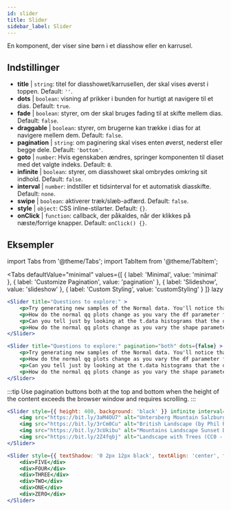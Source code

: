 ```yaml
---
id: slider 
title: Slider
sidebar_label: Slider
---
```


En komponent, der viser sine børn i et diasshow eller en karrusel.

## Indstillinger

* __title__ | `string`: titel for diasshowet/karrusellen, der skal vises øverst i toppen. Default: `''`.
* __dots__ | `boolean`: visning af prikker i bunden for hurtigt at navigere til et dias. Default: `true`.
* __fade__ | `boolean`: styrer, om der skal bruges fading til at skifte mellem dias. Default: `false`.
* __draggable__ | `boolean`: styrer, om brugerne kan trække i dias for at navigere mellem dem. Default: `false`.
* __pagination__ | `string`: om paginering skal vises enten øverst, nederst eller begge dele. Default: `'bottom'`.
* __goto__ | `number`: Hvis egenskaben ændres, springer komponenten til diaset med det valgte indeks. Default: `0`.
* __infinite__ | `boolean`: styrer, om diasshowet skal ombrydes omkring sit indhold. Default: `false`.
* __interval__ | `number`: indstiller et tidsinterval for et automatisk diasskifte. Default: `none`.
* __swipe__ | `boolean`: aktiverer træk/slæb-adfærd. Default: `false`.
* __style__ | `object`: CSS inline-stilarter. Default: `{}`.
* __onClick__ | `function`: callback, der påkaldes, når der klikkes på næste/forrige knapper. Default: `onClick() {}`.


## Eksempler


import Tabs from '@theme/Tabs';
import TabItem from '@theme/TabItem';

<Tabs
    defaultValue="minimal"
    values={[
        { label: 'Minimal', value: 'minimal' },
        { label: 'Customize Pagination', value: 'pagination' },
        { label: 'Slideshow', value: 'slideshow' },
        { label: 'Custom Styling', value: 'customStyling' }
    ]}
    lazy
>

<TabItem value="minimal">

```jsx live
<Slider title="Questions to explore:" >
    <p>Try generating new samples of the Normal data. You'll notice that the points don't always lie exactly on the line. This is typical variation. As you generate more random realizations of this plot you'll get better calibrated to the kind of deviation you can expect to see from this large a sample of Normal data.</p>
    <p>How do the normal qq plots change as you vary the df parameter for the t-distributed data?</p>
    <p>Can you tell just by looking at the t.data histograms that the data aren't normally distributed? Is it easier to tell from the QQ plots?</p>
    <p>How do the normal qq plots change as you vary the shape parameter in the gamma-distributed data?</p>
</Slider>
```

</TabItem>

<TabItem value="pagination">

```jsx live
<Slider title="Questions to explore:" pagination="both" dots={false} >
    <p>Try generating new samples of the Normal data. You'll notice that the points don't always lie exactly on the line. This is typical variation. As you generate more random realizations of this plot you'll get better calibrated to the kind of deviation you can expect to see from this large a sample of Normal data.</p>
    <p>How do the normal qq plots change as you vary the df parameter for the t-distributed data?</p>
    <p>Can you tell just by looking at the t.data histograms that the data aren't normally distributed? Is it easier to tell from the QQ plots?</p>
    <p>How do the normal qq plots change as you vary the shape parameter in the gamma-distributed data?</p>
</Slider>
```

:::tip
Use pagination buttons both at the top and bottom when the height of the content exceeds the browser window and requires scrolling.
:::

</TabItem>

<TabItem value="slideshow">

```jsx live
<Slider style={{ height: 400, background: 'black' }} infinite interval={2000} >
    <img src="https://bit.ly/3aM4OU7" alt="Untersberg Mountain Salzburg (by Giuseppe Milo, CC BY 3.0)" />
    <img src="https://bit.ly/3rCm0Cu" alt="British Landscape (by Phil Riley, Pixabay License)" />
    <img src="https://bit.ly/3cUkibu" alt="Mountains Landscape Sunset Dusk (Pixabay License)" />
    <img src="https://bit.ly/2Z4fqbj" alt="Landscape with Trees (CC0 - Public Domain)" /> 
</Slider>
```

</TabItem>

<TabItem value="customStyling">

```jsx live
<Slider style={{ textShadow: '0 2px 12px black', textAlign: 'center', fontSize: 90 }} infinite interval={1000} >
    <div>FIVE</div>
    <div>FOUR</div>
    <div>THREE</div>
    <div>TWO</div>
    <div>ONE</div>
    <div>ZERO</div>
</Slider>
```

</TabItem>

</Tabs>


